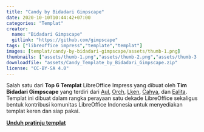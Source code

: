 ```yaml
---
title: "Candy by Bidadari Gimpscape"
date: 2020-10-10T10:44:42+07:00
categories: "Templat"
creator: 
  name: "Bidadari Gimpscape"
  gitlink: "https://github.com/gimpscape"
tags: ["libreoffice impress","template","templat"]
images: [templat/candy-by-bidadari-gimpscape/assets/thumb-1.png]
thumbnails: ["assets/thumb-1.png","assets/thumb-2.png","assets/thumb-3.png"]
downloadfile: "assets/Candy_Template_by_Bidadari_Gimpscape.zip"
license: "CC-BY-SA 4.0"
---
```

Salah satu dari **Top 6 Templat** LibreOffice Impress yang dibuat oleh **Tim Bidadari Gimpscape** yang terdiri dari [Aul](https://instagram.com/menggelinding), [Orch](https://instagram.com/li_orch), [Lken](https://instagram.com/iken__), [Cahya](https://instagram.com/cahyaning_asih), dan [Ealita](https://instagram.com/ealita.id). Templat ini dibuat dalam rangka perayaan satu dekade LibreOffice sekaligus bentuk kontribusi komunitas LibreOffice Indonesia untuk menyediakan templat keren dan siap pakai.

[**Unduh pratinju templat**](assets/Candy_Preview.pdf)

<!--silakan edit bagian nama, gitlink, thumbnail, link dowload, lisensi jika diperlukan, serta deskripsi-->
